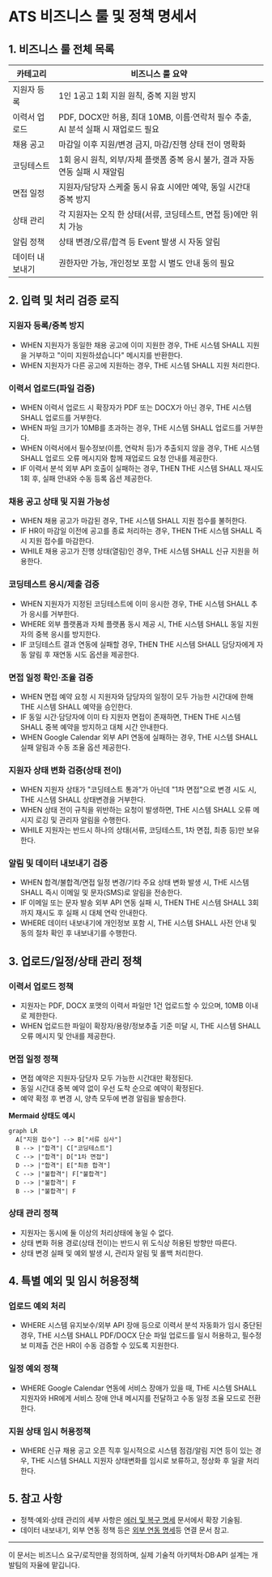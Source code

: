 # ATS 비즈니스 룰 및 정책 명세서

## 1. 비즈니스 룰 전체 목록

| 카테고리        | 비즈니스 룰 요약 |
|----------------|---------------------------------------------------|
| 지원자 등록 | 1인 1공고 1회 지원 원칙, 중복 지원 방지 |
| 이력서 업로드 | PDF, DOCX만 허용, 최대 10MB, 이름·연락처 필수 추출, AI 분석 실패 시 재업로드 필요 |
| 채용 공고 | 마감일 이후 지원/변경 금지, 마감/진행 상태 전이 명확화 |
| 코딩테스트 | 1회 응시 원칙, 외부/자체 플랫폼 중복 응시 불가, 결과 자동 연동 실패 시 재알림 |
| 면접 일정 | 지원자/담당자 스케줄 동시 유효 시에만 예약, 동일 시간대 중복 방지 |
| 상태 관리 | 각 지원자는 오직 한 상태(서류, 코딩테스트, 면접 등)에만 위치 가능 |
| 알림 정책 | 상태 변경/오류/합격 등 Event 발생 시 자동 알림 |
| 데이터 내보내기 | 권한자만 가능, 개인정보 포함 시 별도 안내 동의 필요 |


## 2. 입력 및 처리 검증 로직

### 지원자 등록/중복 방지
- WHEN 지원자가 동일한 채용 공고에 이미 지원한 경우, THE 시스템 SHALL 지원을 거부하고 "이미 지원하셨습니다" 메시지를 반환한다.
- WHEN 지원자가 다른 공고에 지원하는 경우, THE 시스템 SHALL 지원 처리한다.

### 이력서 업로드(파일 검증)
- WHEN 이력서 업로드 시 확장자가 PDF 또는 DOCX가 아닌 경우, THE 시스템 SHALL 업로드를 거부한다.
- WHEN 파일 크기가 10MB를 초과하는 경우, THE 시스템 SHALL 업로드를 거부한다.
- WHEN 이력서에서 필수정보(이름, 연락처 등)가 추출되지 않을 경우, THE 시스템 SHALL 업로드 오류 메시지와 함께 재업로드 요청 안내를 제공한다.
- IF 이력서 분석 외부 API 호출이 실패하는 경우, THEN THE 시스템 SHALL 재시도 1회 후, 실패 안내와 수동 등록 옵션 제공한다.

### 채용 공고 상태 및 지원 가능성
- WHEN 채용 공고가 마감된 경우, THE 시스템 SHALL 지원 접수를 불허한다.
- IF HR이 마감일 이전에 공고를 종료 처리하는 경우, THEN THE 시스템 SHALL 즉시 지원 접수를 마감한다.
- WHILE 채용 공고가 진행 상태(열림)인 경우, THE 시스템 SHALL 신규 지원을 허용한다.

### 코딩테스트 응시/제출 검증
- WHEN 지원자가 지정된 코딩테스트에 이미 응시한 경우, THE 시스템 SHALL 추가 응시를 거부한다.
- WHERE 외부 플랫폼과 자체 플랫폼 동시 제공 시, THE 시스템 SHALL 동일 지원자의 중복 응시를 방지한다.
- IF 코딩테스트 결과 연동에 실패할 경우, THEN THE 시스템 SHALL 담당자에게 자동 알림 후 재연동 시도 옵션을 제공한다.

### 면접 일정 확인·조율 검증
- WHEN 면접 예약 요청 시 지원자와 담당자의 일정이 모두 가능한 시간대에 한해 THE 시스템 SHALL 예약을 승인한다.
- IF 동일 시간·담당자에 이미 타 지원자 면접이 존재하면, THEN THE 시스템 SHALL 중복 예약을 방지하고 대체 시간 안내한다.
- WHEN Google Calendar 외부 API 연동에 실패하는 경우, THE 시스템 SHALL 실패 알림과 수동 조율 옵션 제공한다.

### 지원자 상태 변화 검증(상태 전이)
- WHEN 지원자 상태가 "코딩테스트 통과"가 아닌데 "1차 면접"으로 변경 시도 시, THE 시스템 SHALL 상태변경을 거부한다.
- WHEN 상태 전이 규칙을 위반하는 요청이 발생하면, THE 시스템 SHALL 오류 메시지 로깅 및 관리자 알림을 수행한다.
- WHILE 지원자는 반드시 하나의 상태(서류, 코딩테스트, 1차 면접, 최종 등)만 보유한다.

### 알림 및 데이터 내보내기 검증
- WHEN 합격/불합격/면접 일정 변경/기타 주요 상태 변화 발생 시, THE 시스템 SHALL 즉시 이메일 및 문자(SMS)로 알림을 전송한다.
- IF 이메일 또는 문자 발송 외부 API 연동 실패 시, THEN THE 시스템 SHALL 3회까지 재시도 후 실패 시 대체 연락 안내한다.
- WHERE 데이터 내보내기에 개인정보 포함 시, THE 시스템 SHALL 사전 안내 및 동의 절차 확인 후 내보내기를 수행한다.


## 3. 업로드/일정/상태 관리 정책

### 이력서 업로드 정책
- 지원자는 PDF, DOCX 포맷의 이력서 파일만 1건 업로드할 수 있으며, 10MB 이내로 제한한다.
- WHEN 업로드한 파일이 확장자/용량/정보추출 기준 미달 시, THE 시스템 SHALL 오류 메시지 및 안내를 제공한다.

### 면접 일정 정책
- 면접 예약은 지원자·담당자 모두 가능한 시간대만 확정된다.
- 동일 시간대 중복 예약 없이 우선 도착 순으로 예약이 확정된다.
- 예약 확정 후 변경 시, 양측 모두에 변경 알림을 발송한다.

**Mermaid 상태도 예시**
```mermaid
graph LR
  A["지원 접수"] --> B["서류 심사"]
  B --> |"합격"| C["코딩테스트"]
  C --> |"합격"| D["1차 면접"]
  D --> |"합격"| E["최종 합격"]
  C --> |"불합격"| F["불합격"]
  D --> |"불합격"| F
  B --> |"불합격"| F
```

### 상태 관리 정책
- 지원자는 동시에 둘 이상의 처리상태에 놓일 수 없다.
- 상태 변화 허용 경로(상태 전이)는 반드시 위 도식상 허용된 방향만 따른다.
- 상태 변경 실패 및 예외 발생 시, 관리자 알림 및 롤백 처리한다.


## 4. 특별 예외 및 임시 허용정책

### 업로드 예외 처리
- WHERE 시스템 유지보수/외부 API 장애 등으로 이력서 분석 자동화가 임시 중단된 경우, THE 시스템 SHALL PDF/DOCX 단순 파일 업로드를 일시 허용하고, 필수정보 미제출 건은 HR이 수동 검증할 수 있도록 지원한다.

### 일정 예외 정책
- WHERE Google Calendar 연동에 서비스 장애가 있을 때, THE 시스템 SHALL 지원자와 HR에게 서비스 장애 안내 메시지를 전달하고 수동 일정 조율 모드로 전환한다.

### 지원 상태 임시 허용정책
- WHERE 신규 채용 공고 오픈 직후 일시적으로 시스템 점검/알림 지연 등이 있는 경우, THE 시스템 SHALL 지원자 상태변화를 임시로 보류하고, 정상화 후 일괄 처리한다.

## 5. 참고 사항
- 정책·예외·상태 관리의 세부 사항은 [에러 및 복구 명세](./07-error-handling-and-recovery.md) 문서에서 확장 기술됨.
- 데이터 내보내기, 외부 연동 정책 등은 [외부 연동 명세](./06-external-integrations.md)등 연결 문서 참고.

---

이 문서는 비즈니스 요구/로직만을 정의하며, 실제 기술적 아키텍처·DB·API 설계는 개발팀의 자율에 맡깁니다.